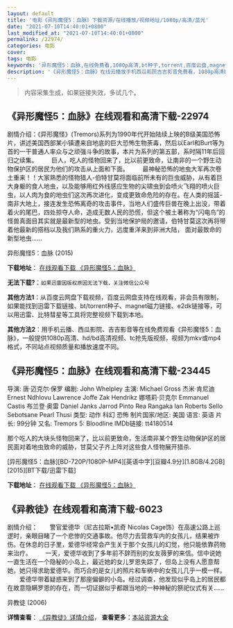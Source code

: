 ```yaml
---
layout: default
title: '电影《异形魔怪5：血脉》下载资源/在线播放/视频地址/1080p/高清/蓝光'
date: "2021-07-10T14:40:01+0800"
last_modified_at: "2021-07-10T14:40:01+0800"
permalink: /22974/
categories: 电影
cover:
tags: 电影
keywords: '异形魔怪5：血脉,在线免费看,1080p高清,bt种子,torrent,百度云盘,magnet,磁力链,迅雷下载资源'
description: '《异形魔怪5：血脉》在线云播放手机西瓜影院吉吉影音免费看，1080p高清bd/hd未删减完整版和tc抢先枪版，mkv/mp4格式，附带bt/torrent种子、magnet/磁力链、百度云盘、网盘资源迅雷下载链接'
---
```


>内容采集生成，如果链接失效，多试几个。


## 《异形魔怪5：血脉》在线观看和高清下载-22974

剧情介绍：《异形魔怪》(Tremors)系列为1990年代开始陆续上映的B级美国恐怖片，讲述美国西部某小镇遭来自地底的巨大恐怖生物荼毒，然后以Earl和Burt等为首的一干普通人率众与之顽强斗争的故事，本片为系列的第五部，系时隔11年后回归之续集。 　　巨人，吃人的怪物回来了，比以前更致命，让南非的一个野生动物保护区的居民为他们的攻击从上面和下面。 　　最神秘恐怖的地虫大军再次卷土重来！！大家熟悉的怪物猎人-伯特甘莫将面临前所未有的巨虫威胁，从有着巨大身躯的食人地虫，以及能够用红外线感应生物的尖啸虫到会喷火飞翔的喷火巨虫，以人肉为食的地虫们这次再次进化，变成更致命危险的存在。在人类的摇篮-南非大地上，接连发生恐怖离奇的攻击事件，当地人们盛传巨兽在晚上出没，带着着火的尾巴，四处掠夺人命，造成无数人民的恐慌，但这个被土著称为“闪电鸟”的怪兽真面目其实就是最新型的地虫。受到当地保护局的邀请，伯特甘莫这次再将带着他最新的搭档以及我们熟系的重火力，远度重洋来到非洲大陆， 面对最致命的新型地虫……


异形魔怪5：血脉 (2015)

**下载地址**： [在线观看下载 《异形魔怪5：血脉》](https://www.btbtdy.me/btdy/dy137.html) 


**无法下载?**：`如果迅雷因版权原因无法下载，关注微信公众号 `

**其他方法1**：从百度云网盘下载视频，百度云网盘支持在线观看，非会员有限制，如果能找到迅雷下载链接、bt/torrent种子、magnet磁力链接、e2dk链接等，可以用迅雷、比特彗星等工具将完整视频下载到本地。

**其他方法2**：用手机云播、西瓜影院、吉吉影音等在线免费观看《异形魔怪5：血脉》，一般提供1080p高清、hd/bd高清视频、tc抢先版视频，视频为mkv或mp4格式，不同站点视频质量和播放速度不同。


## 《异形魔怪5：血脉》在线观看和高清下载-23445

导演: 唐·迈克尔·保罗 编剧: John Whelpley 主演: Michael Gross 杰米·肯尼迪 Ernest Ndhlovu Lawrence Joffe Zak Hendrikz 娜塔莉·贝克尔 Emmanuel Castis 布兰登·奥雷 Daniel Janks Jarrod Pinto Rea Rangaka Ian Roberts Sello Sebotsane Pearl Thusi 类型: 动作 科幻 恐怖 制片国家/地区: 美国 语言: 英语 片长: 99分钟 又名: Tremors 5: Bloodline IMDb链接: tt4180514

那个吃人的大块头怪物回来了，比以前更致命，生活南非某个野生动物保护区的居民面对着地虫致命的威胁，甘莫父子齐上阵对这些食人怪物展开猎杀.


[异形魔怪5：血脉][BD-720P/1080P-MP4][英语中字][豆瓣4.9分][1.8GB/4.2GB][2015][BT下载/迅雷下载]

**下载地址**： [在线观看下载 《异形魔怪5：血脉》](https://www.btdx8.com/torrent/tremors5_2015.html) 


## 《异教徒》在线观看和高清下载-6023

剧情介绍：　　警官爱德华（尼古拉斯•凯奇 Nicolas Cage饰）在高速公路上巡逻时，亲眼目睹了一个悲惨的交通事故。他尽力去营救车内的女孩儿，结果被炸伤。在休息的日子里，爱德华经常会产生关于那个女孩儿的幻觉，他只能依靠药物来治疗。 　　一天，爱德华收到了多年前不辞而别的女友薇萝的来信。信中说她一直生活在一个隐秘的小岛上，最近她的女儿罗恩失踪了，但岛上没有人愿意帮她，她只得求助爱德华。而巧合的是女儿的照片和车祸中的女孩儿几乎一模一样。 　　爱德华带着疑惑来到了那座偏僻的小岛。经过调查，他发现似乎岛上的居民都在故意隐瞒罗恩的存在，而一切证据似乎都跟当地的一种神秘的祭祀仪式有关……


异教徒 (2006)

**详情查看**： [《异教徒》详情介绍](/movie/6023/)， **查看更多**：[本站资源大全](/movie/t/all/)

